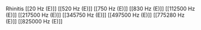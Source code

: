 Rhinitis
[[20 Hz (E)]]
[[520 Hz (E)]]
[[750 Hz (E)]]
[[830 Hz (E)]]
[[112500 Hz (E)]]
[[217500 Hz (E)]]
[[345750 Hz (E)]]
[[497500 Hz (E)]]
[[775280 Hz (E)]]
[[825000 Hz (E)]]
